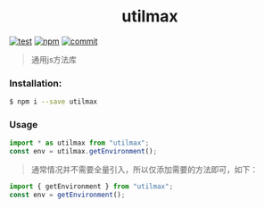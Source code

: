<div align="center">
  <h1>utilmax</h1>
</div>

  [![test](https://github.com/marsczen/utilmax/actions/workflows/ci.yml/badge.svg)](https://github.com/marsczen/utilmax/actions/workflows/ci.yml)
  [![npm](https://img.shields.io/github/v/release/marsczen/utilmax.svg)](https://www.npmjs.com/package/utilmax)
  [![commit](https://img.shields.io/github/last-commit/marsczen/utilmax.svg?style=popout)](https://img.shields.io/github/last-commit/marsczen/utilmax.svg?style=popout)


> 通用js方法库

### Installation:

```bash
$ npm i --save utilmax
```

### Usage

```javascript
import * as utilmax from "utilmax";
const env = utilmax.getEnvironment();
```


> 通常情况并不需要全量引入，所以仅添加需要的方法即可，如下：

```javascript
import { getEnvironment } from "utilmax";
const env = getEnvironment();
```